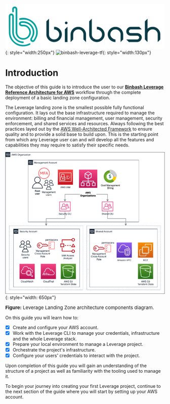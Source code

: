 ![binbash-logo](../assets/images/logos/binbash.png "Binbash"){: style="width:250px"}
![binbash-leverage-tf](../assets/images/logos/binbash-leverage-terraform.png#right "Leverage"){: style="width:130px"}

# Introduction

The objective of this guide is to introduce the user to our
[**Binbash Leverage Reference Architecture for AWS**](../../how-it-works/ref-architecture/) workflow 
through the complete deployment of a basic landing zone configuration.

The Leverage landing zone is the smallest possible fully functional configuration. 
It lays out the base infrastructure required to manage the environment: billing and
financial management, user management, security enforcement, and shared services and
resources. Always following the best practices layed out by the
[AWS Well-Architected Framework](https://docs.aws.amazon.com/wellarchitected/latest/framework/welcome.html) 
to ensure quality and to provide a solid base to build upon. This is the starting point from which
any Leverage user can and will develop all the features and capabilities they may require to satisfy
their specific needs.

![leverage-landing-zone](../assets/images/diagrams/ref-architecture-aws-landing-zone.png "Leverage Landing Zone"){: style="width: 650px"}
<figcaption style="font-size:15px">
<b>Figure:</b> Leverage Landing Zone architecture components diagram.
</figcaption>

On this guide you will learn how to:

- [X] Create and configure your AWS account.
- [X] Work with the Leverage CLI to manage your credentials, infrastructure and the whole Leverage stack.
- [X] Prepare your local environment to manage a Leverage project.
- [X] Orchestrate the project's infrastructure.
- [X] Configure your users' credentials to interact with the project.

Upon completion of this guide you will gain an understanding of the structure of a project as well as familiarity with the tooling used to manage it.

To begin your journey into creating your first Leverage project, continue to the next section of the guide where you will start by setting up your AWS account.
